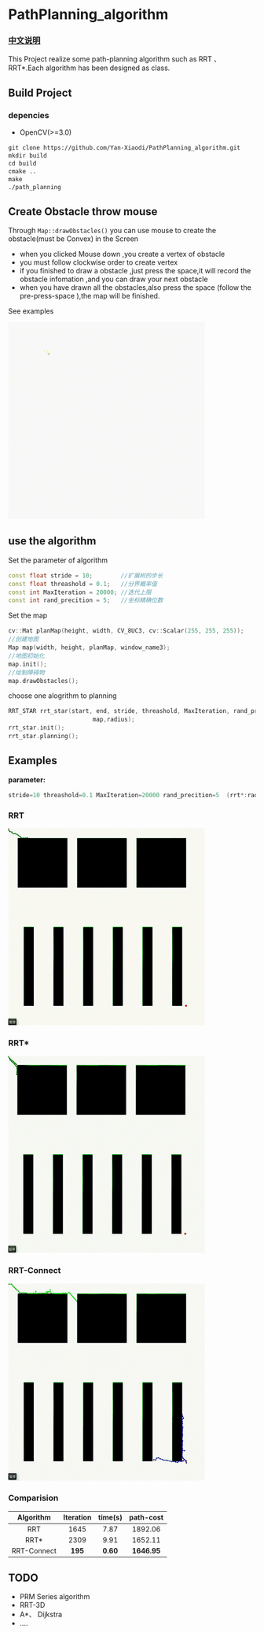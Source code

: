 # PathPlanning_algorithm

### [中文说明](README-CN.md)

This Project realize some path-planning algorithm such as RRT 、RRT*.Each algorithm has been designed as class.

## Build Project

### depencies

- OpenCV(>=3.0)

```shell
git clone https://github.com/Yan-Xiaodi/PathPlanning_algorithm.git
mkdir build
cd build
cmake ..
make 
./path_planning
```

## Create Obstacle throw mouse

Through `Map::drawObstacles()` you can use mouse to create the obstacle(must be Convex) in the Screen

- when you clicked Mouse down ,you create a vertex of obstacle
- you must follow clockwise order to create vertex
- if you finished to  draw a obstacle ,just press the space,it will record the obstacle infomation ,and you can draw your next obstacle
- when you have drawn all the obstacles,also press the space (follow the pre-press-space ),the map will be finished.

See examples

<img src="https://github.com/Yan-Xiaodi/Image_respority/blob/master/img/draw.gif?raw=true" alt="draw.gif" style="zoom:50%;" />

## use the algorithm

Set the parameter of algorithm

```C++
const float stride = 10;        //扩展树的步长
const float threashold = 0.1;   //分界概率值
const int MaxIteration = 20000; //迭代上限
const int rand_precition = 5;   //坐标精确位数
```

Set the map

```C++
cv::Mat planMap(height, width, CV_8UC3, cv::Scalar(255, 255, 255));
//创建地图
Map map(width, height, planMap, window_name3);
//地图初始化
map.init();
//绘制障碍物
map.drawObstacles();
```

choose one alogrithm to planning

```c++
RRT_STAR rrt_star(start, end, stride, threashold, MaxIteration, rand_precition,
                        map,radius);
rrt_star.init();
rrt_star.planning();
```

## Examples

**parameter:**

```C++
stride=10 threashold=0.1 MaxIteration=20000 rand_precition=5  (rrt*:radius=40)
```



### RRT

<img src="https://github.com/Yan-Xiaodi/Image_respority/blob/master/img/RRT.gif?raw=true" alt="RRT.gif" style="zoom:50%;" />

### RRT*

<img src="https://github.com/Yan-Xiaodi/Image_respority/blob/master/img/RRT_star.gif?raw=true" alt="RRT_star.gif" style="zoom:50%;" />

### RRT-Connect

<img src="https://github.com/Yan-Xiaodi/Image_respority/blob/master/img/RRT_connect.gif?raw=true" alt="RRT_connect.gif" style="zoom:50%;" />

### Comparision

|  Algorithm  | Iteration |   time(s)   |  path-cost  |
| :---------: | :-------: | :------: | :---------: |
|     RRT     |   1645    |   7.87   |   1892.06   |
|    RRT*     |   2309    |   9.91   |   1652.11   |
| RRT-Connect |  **195**  | **0.60** | **1646.95** |

## TODO

- PRM Series algorithm
- RRT-3D
- A*、 Dijkstra
- ....

